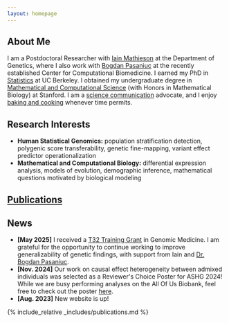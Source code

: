 ```yaml
---
layout: homepage
---
```


## About Me

I am a Postdoctoral Researcher with [Iain Mathieson](https://www.med.upenn.edu/mathieson-lab/) at the Department of Genetics, where I also work with [Bogdan Pasaniuc](https://www.med.upenn.edu/ccb/) at the recently established Center for Computational Biomedicine. I earned my PhD in [Statistics](https://statistics.berkeley.edu/) at UC Berkeley. I obtained my undergraduate degree in [Mathematical and Computational Science](https://mcs.stanford.edu/) (with Honors in Mathematical Biology) at Stanford. I am a [science communication](./scicomm.md) advocate, and I enjoy [baking and cooking](./food.md) whenever time permits.      

## Research Interests

- **Human Statistical Genomics:** population stratification detection, polygenic score transferability, genetic fine-mapping, variant effect predictor operationalization     
- **Mathematical and Computational Biology:** differential expression analysis, models of evolution, demographic inference, mathematical questions motivated by biological modeling     

## [Publications](./research.md)

## News

- **[May 2025]** I received a [T32 Training Grant](https://genomedt32.med.upenn.edu/genemed/) in Genomic Medicine. I am grateful for the opportunity to continue working to improve generalizability of genetic findings, with support from Iain and [Dr. Bogdan Pasaniuc](https://www.med.upenn.edu/bogdan-group/). 
- **[Nov. 2024]** Our work on causal effect heterogeneity between admixed individuals was selected as a Reviewer's Choice Poster for ASHG 2024! While we are busy performing analyses on the All Of Us Biobank, feel free to check out the poster [here](https://alanaw1.github.io/assets/files/AAw_ASHG2024_poster.pdf). 
- **[Aug. 2023]** New website is up!

{% include_relative _includes/publications.md %}